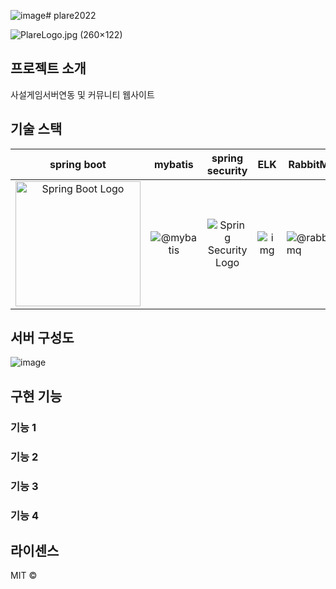 ![image](https://user-images.githubusercontent.com/28896454/193284833-4b58a803-48b8-414e-9b97-a690a408b057.png)# plare2022

![PlareLogo.jpg (260×122)](https://amel.kr/assets/images/PlareLogo.jpg)



## 프로젝트 소개

사설게임서버연동 및 커뮤니티 웹사이트



## 기술 스택

|                         spring boot                          |                           mybatis                            |                       spring security                        |                             ELK                              | RabbitMQ                                                     |
| :----------------------------------------------------------: | :----------------------------------------------------------: | :----------------------------------------------------------: | :----------------------------------------------------------: | ------------------------------------------------------------ |
| <img src="https://dz2cdn1.dzone.com/storage/temp/12434118-spring-boot-logo.png" alt="Spring Boot Logo" style="width:200; height:200" /> | ![@mybatis](https://avatars.githubusercontent.com/u/1483254?s=200&v=4) | <img src="https://miro.medium.com/max/800/1*1-13QxXfUE1mdrK_MfqonQ.png" alt="Spring Security Logo"  /> | ![img](https://miro.medium.com/max/746/1*DbdVXy9_6uJVe8q1NOYVfg.png) | ![@rabbitmq](https://avatars.githubusercontent.com/u/96669?s=200&v=4) |



## 서버 구성도

![image](https://user-images.githubusercontent.com/28896454/193286428-135d5d4b-1c7f-424f-843f-7c084a05c5bf.png)



## 구현 기능

### 기능 1



### 기능 2



### 기능 3



### 기능 4





## 라이센스

MIT &copy; 
